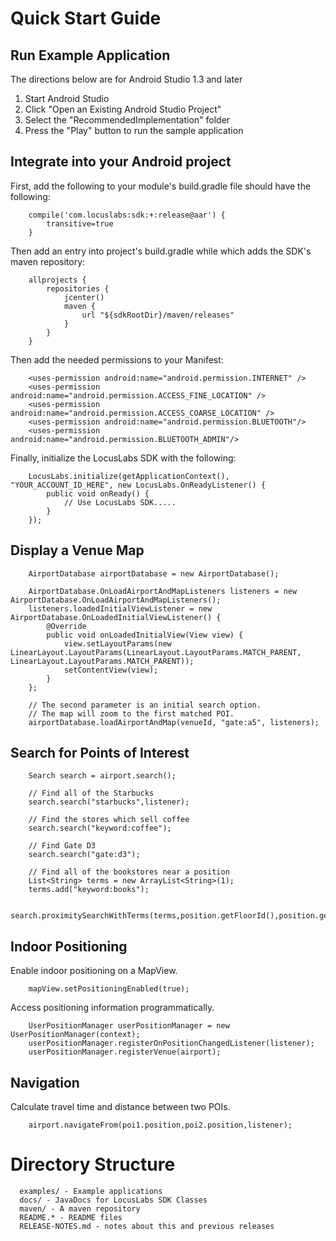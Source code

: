 Quick Start Guide
=================

Run Example Application
-----------------------

The directions below are for Android Studio 1.3 and later

1. Start Android Studio
2. Click "Open an Existing Android Studio Project"
3. Select the "RecommendedImplementation" folder
4. Press the "Play" button to run the sample application

Integrate into your Android project
---------------------------------

First, add the following to your module's build.gradle file should have the following:

~~~
    compile('com.locuslabs:sdk:+:release@aar') {
        transitive=true
    }
~~~

Then add an entry into project's build.gradle while which adds the SDK's maven repository:
~~~
    allprojects {
        repositories {
            jcenter()
            maven {
                url "${sdkRootDir}/maven/releases"
            }
        }
    }
~~~


Then add the needed permissions to your Manifest:
~~~
    <uses-permission android:name="android.permission.INTERNET" />
    <uses-permission android:name="android.permission.ACCESS_FINE_LOCATION" />
    <uses-permission android:name="android.permission.ACCESS_COARSE_LOCATION" />
    <uses-permission android:name="android.permission.BLUETOOTH"/>
    <uses-permission android:name="android.permission.BLUETOOTH_ADMIN"/>
~~~

Finally, initialize the LocusLabs SDK with the following:
~~~
    LocusLabs.initialize(getApplicationContext(), "YOUR_ACCOUNT_ID_HERE", new LocusLabs.OnReadyListener() {
        public void onReady() {
            // Use LocusLabs SDK.....
        }
    });
~~~

Display a Venue Map
-------------------

~~~
    AirportDatabase airportDatabase = new AirportDatabase();
    
    AirportDatabase.OnLoadAirportAndMapListeners listeners = new AirportDatabase.OnLoadAirportAndMapListeners();
    listeners.loadedInitialViewListener = new AirportDatabase.OnLoadedInitialViewListener() {
        @Override
        public void onLoadedInitialView(View view) {
            view.setLayoutParams(new LinearLayout.LayoutParams(LinearLayout.LayoutParams.MATCH_PARENT, LinearLayout.LayoutParams.MATCH_PARENT));
            setContentView(view);
        }
    };
    
    // The second parameter is an initial search option.
    // The map will zoom to the first matched POI.
    airportDatabase.loadAirportAndMap(venueId, "gate:a5", listeners);
~~~

Search for Points of Interest
-----------------------------

~~~
    Search search = airport.search();
    
    // Find all of the Starbucks
    search.search("starbucks",listener);
    
    // Find the stores which sell coffee
    search.search("keyword:coffee");
    
    // Find Gate D3
    search.search("gate:d3");
    
    // Find all of the bookstores near a position
    List<String> terms = new ArrayList<String>(1);
    terms.add("keyword:books");
    
    search.proximitySearchWithTerms(terms,position.getFloorId(),position.getLatLng().getLat(),position.getLatLng().getLng(),listener);
~~~

Indoor Positioning
------------------

Enable indoor positioning on a MapView.

~~~
    mapView.setPositioningEnabled(true);
~~~

Access positioning information programmatically.

~~~
    UserPositionManager userPositionManager = new UserPositionManager(context);
    userPositionManager.registerOnPositionChangedListener(listener);
    userPositionManager.registerVenue(airport);
~~~

Navigation
----------

Calculate travel time and distance between two POIs.

~~~
    airport.navigateFrom(poi1.position,poi2.position,listener);
~~~

Directory Structure
===================

~~~
  examples/ - Example applications
  docs/ - JavaDocs for LocusLabs SDK Classes
  maven/ - A maven repository
  README.* - README files
  RELEASE-NOTES.md - notes about this and previous releases
~~~
